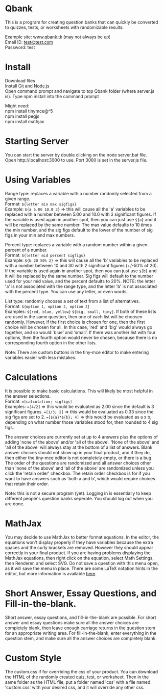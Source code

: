 # Qbank
 This is a program for creating question banks that can quickly be converted to quizzes, tests, or worksheets with randomizable results.<p>
 
 Example site: www.qbank.tk (may not always be up)<br>
 Email ID: test@test.com<br>
 Password: test<p>

# Install
Download files<br> 
Install [Git](https://git-scm.com/download/win) and [Node.js](https://nodejs.org/en/download/current/)<br>
Open command prompt and navigate to top Qbank folder (where server.js is).
Type npm install into the command prompt<p>

Might need:<br>
  npm install tinymce@^5<br>
  npm install pegjs<br>
  npm install mathjax<p>

# Starting Server
   You can start the server by double clicking on the node server.bat file.<br>
   Open http://localhost:3000 to use.
   Port 3000 is set in the server.js file.
   
# Using Variables
Range type: replaces a variable with a number randomly selected from a given range.<br>
  Format: `${letter min max sigfigs}`<br>
  Example: `${a 5.00 10.0 3}` => this will cause all the 'a' variables to be replaced with a number between 5.00 and 10.0 with 3 significant figures.  If the variable is used again in another spot, then you can just use `${a}` and it will be replaced by the same number. The max value defaults to 10 times the min number, and the sig figs default to the lower of the number of sig figs in your min and max numbers.<p>
  
Percent type: replaces a variable with a random number within a given percent of a number.<br>
  Format: `${letter mid percent sigfigs}`<br>
  Example: `${b 20 50% 2}` => this will cause all the 'b' variables to be replaced with a number between 10 and 30 with 2 significant figures (+/-50% of 20).  If the   variable is used again in another spot, then you can just use `${b}` and it will be replaced by the same number.  Sig figs will default to the number used for your mid value, and the percent defaults to 20%.  NOTE: the letter 'a' is not associated with the range type, and the letter 'b' is not associated with the percent type.  You can use any letter, or even words.<p>
  
List type: randomly chooses a set of text from a list of alternatives.<br>
  Format: `${option 1, option 2, option 2}`<br>
  Examples: `${red, blue, yellow}` `${big, small, tiny}`.  If both of these lists are used in the same question, then one of each list will be choosen randomly.  However, if the first choice is chosen for one, then the first choice will be chosen for all.  In this case, 'red' and 'big' would always go together, and so would 'blue' and 'small'.  If there was another list with four options, then the fourth option would never be chosen, because there is no corresponding fourth option in the other lists.<p>

  Note: There are custom buttons in the tiny-mce editor to make entering variables easier with less mistakes.
   
# Calculations
It is possible to make basic calculations.  This will likely be most helpful in the answer selections.<br>
  Format: `=[calculation; sigfigs]`<br>
  Examples: `=[4/2]` => this would be evaluated as 2.00 since the default is 3 significant figures.
            `=[1/3; 2]` => this would be evaluated as 0.33 since the sig figs are set to 2.
            `=[${a}*${b}; 4]` => this would be evaluated as a x b, depending on what number those variables stood for, then rounded to 4 sig figs.<p>

The answer choices are currently set at up to 4 answers plus the options of adding 'none of the above' and/or 'all of the above'.  'None of the above' and 'all of the above' will always stay at the bottom of a list of answers.  Blank answer choices should not show up in your final product, and if they do, then either the tiny-mce editor is not completely empty, or there is a bug.  The order of the questions are randomized and all answer choices other than 'none of the above' and 'all of the above' are randomized unless you click the 'retain order' checkbox.  The retain order checkbox is for if you want to have answers such as 'both a and b', which would require choices that retain their order.<p>

Note: this is not a secure program (yet).  Logging in is essentially to keep different people's question banks seperate.  You should log out when you are done.
 
# MathJax
 You may decide to use MathJax to better format equations.  In the editor, the equations won't display properly if they have variables because the extra spaces and the curly brackets are removed.  However they should appear correctly in your final product.  If you are having problems displaying the MathJax equations, then right click on the equation, select Math Settings, then Renderer, and select SVG.  Do not save a question with this menu open, as it will save the menu in place.  There are some LaTeX notation hints in the editor, but more information is available <a href="https://en.wikibooks.org/wiki/LaTeX/Mathematics">here</a>.
 
# Short Answer, Essay Questions, and Fill-in-the-blank.
 Short answer, essay questions, and fill-in-the-blank are possible.  For short answer and essay questions make sure all the answer choices are completely blank, then leave enough carriage returns in the question stem for an appropriate writing area.  For fill-in-the-blank, enter everything in the question stem, and make sure all the answer choices are completely blank.
 
 # Custom Style
   The custom.css if for overriding the css of your product.  You can download the HTML of the randomly created quiz, test, or worksheet.  Then in the same folder as the HTML file, put a folder named 'css' with a file named 'custom.css' with your desired css, and it will override any other css. 
